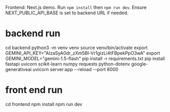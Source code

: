 Frontend: Next.js demo. Run `npm install` then `npm run dev`. Ensure NEXT_PUBLIC_API_BASE is set to backend URL if needed.


# backend run 
cd backend
python3 -m venv venv
source venv/bin/activate
export GEMINI_API_KEY="AIzaSyA0dr_zXm5Bl-Vr1gizLi4tFBpekPpO3wA"
export GEMINI_MODEL="gemini-1.5-flash"
pip install -r requirements.txt
pip install fastapi uvicorn scikit-learn numpy requests python-dotenv google-generativeai
uvicorn server:app --reload --port 8000

# front end run 
cd frontend
npm install
npm run dev

